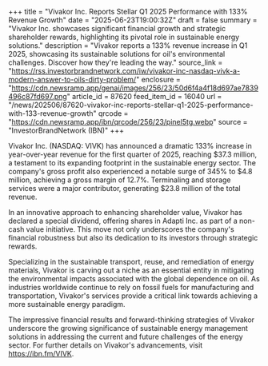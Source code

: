 +++
title = "Vivakor Inc. Reports Stellar Q1 2025 Performance with 133% Revenue Growth"
date = "2025-06-23T19:00:32Z"
draft = false
summary = "Vivakor Inc. showcases significant financial growth and strategic shareholder rewards, highlighting its pivotal role in sustainable energy solutions."
description = "Vivakor reports a 133% revenue increase in Q1 2025, showcasing its sustainable solutions for oil's environmental challenges. Discover how they're leading the way."
source_link = "https://rss.investorbrandnetwork.com/iw/vivakor-inc-nasdaq-vivk-a-modern-answer-to-oils-dirty-problem/"
enclosure = "https://cdn.newsramp.app/genai/images/256/23/50d6f4a4f18d697ae7839496c87fd697.png"
article_id = 87620
feed_item_id = 16040
url = "/news/202506/87620-vivakor-inc-reports-stellar-q1-2025-performance-with-133-revenue-growth"
qrcode = "https://cdn.newsramp.app/ibn/qrcode/256/23/pinel5tg.webp"
source = "InvestorBrandNetwork (IBN)"
+++

<p>Vivakor Inc. (NASDAQ: VIVK) has announced a dramatic 133% increase in year-over-year revenue for the first quarter of 2025, reaching $37.3 million, a testament to its expanding footprint in the sustainable energy sector. The company's gross profit also experienced a notable surge of 345% to $4.8 million, achieving a gross margin of 12.7%. Terminaling and storage services were a major contributor, generating $23.8 million of the total revenue.</p><p>In an innovative approach to enhancing shareholder value, Vivakor has declared a special dividend, offering shares in Adapti Inc. as part of a non-cash value initiative. This move not only underscores the company's financial robustness but also its dedication to its investors through strategic rewards.</p><p>Specializing in the sustainable transport, reuse, and remediation of energy materials, Vivakor is carving out a niche as an essential entity in mitigating the environmental impacts associated with the global dependence on oil. As industries worldwide continue to rely on fossil fuels for manufacturing and transportation, Vivakor's services provide a critical link towards achieving a more sustainable energy paradigm.</p><p>The impressive financial results and forward-thinking strategies of Vivakor underscore the growing significance of sustainable energy management solutions in addressing the current and future challenges of the energy sector. For further details on Vivakor's advancements, visit <a href='https://ibn.fm/VIVK' rel='nofollow' target='_blank'>https://ibn.fm/VIVK</a>.</p>